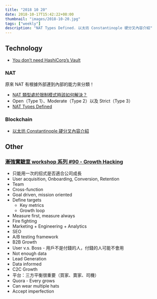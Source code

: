 ```yaml
---
title: "2018 10 20"
date: 2018-10-17T15:42:22+08:00
thumbnail: "images/2018-10-20.jpg"
tags: ["weekly"]
description: "NAT Types Defined. 以太坊 Constantinople 硬分叉內容介紹"
---
```


## Technology

* [You don’t need HashiCorp’s Vault](https://www.scriptcrafty.com/2018/10/you-dont-need-hashicorps-vault/)

### NAT

原來 NAT 有根據外部連到內部的能力來分類！

* [NAT 類型處於限制模式時該如何解決？](https://support.ubi.com/zh-TW/Faqs/000026254/NAT-strict-type-how-to-resolve)
 * Open（Type 1）、Moderate（Type 2）以及 Strict（Type 3）
* [NAT Types Defined](https://portforward.com/nat-types/)

### Blockchain

* [以太坊 Constantinople 硬分叉內容介紹](https://medium.com/cryptocow/d00e4a4b1e9)

## Other

### [漸強實驗室 workshop 系列 #90 - Growth Hacking](https://www.facebook.com/jin.hsueh/posts/10156574083387527)

* 只能用一次的招式是否適合公司成長
* User acquisition, Onboarding, Conversion, Retention
* Team
 * Cross-function
 * Goal driven, mission oriented
 * Define targets
     * Key metrics
     * Growth loop
 * Measure first, measure always
 * Fire fighting
* Marketing + Engineering + Analytics
* SEO
* A/B testing framework
* B2B Growth
 * User v.s. Boss - 用戶不是付錢的人，付錢的人可能不會用
 * Not enough data
 * Lead Generation
 * Data informed
* C2C Growth
 * 平台：三方平衡很重要（買家、賣家、司機）
* Quora - Every grows
* Can wear multiple hats
* Accept imperfection

